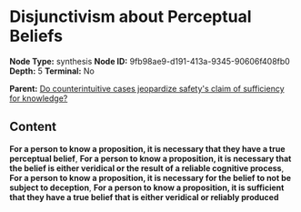 # Disjunctivism about Perceptual Beliefs

**Node Type:** synthesis
**Node ID:** 9fb98ae9-d191-413a-9345-90606f408fb0
**Depth:** 5
**Terminal:** No

**Parent:** [Do counterintuitive cases jeopardize safety's claim of sufficiency for knowledge?](do-counterintuitive-cases-jeopardize-safetys-claim-of-sufficiency-for-knowledge-antithesis-30ac4a8b-fee7-426a-889f-8e55d548e642.md)

## Content

**For a person to know a proposition, it is necessary that they have a true perceptual belief**, **For a person to know a proposition, it is necessary that the belief is either veridical or the result of a reliable cognitive process**, **For a person to know a proposition, it is necessary for the belief to not be subject to deception**, **For a person to know a proposition, it is sufficient that they have a true belief that is either veridical or reliably produced**
